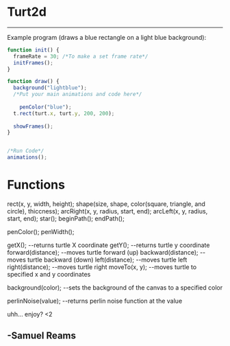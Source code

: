 # Turt2d
-------------------------


Example program (draws a blue rectangle on a light blue background):
```javascript
function init() {
  frameRate = 30; /*To make a set frame rate*/
  initFrames();
}

function draw() {
  background("lightblue");
  /*Put your main animations and code here*/
	
	penColor("blue");  
  t.rect(turt.x, turt.y, 200, 200);
	
  showFrames();
}


/*Run Code*/
animations();
```

# Functions


rect(x, y, width, height);
shape(size, shape, color(square, triangle, and circle), thiccness);
arcRight(x, y, radius, start, end);
arcLeft(x, y, radius, start, end);
star();
beginPath();
endPath();

penColor();
penWidth();

getX();    --returns turtle X coordinate
getY();    --returns turtle y coordinate
forward(distance);     --moves turtle forward (up)
backward(distance);    --moves turtle backward (down)
left(distance);        --moves turtle left
right(distance);       --moves turtle right
moveTo(x, y);          --moves turtle to specified x and y coordinates

background(color);  --sets the background of the canvas to a specified color

perlinNoise(value); --returns perlin noise function at the value


uhh... enjoy? <2

-Samuel Reams
-------------------------
